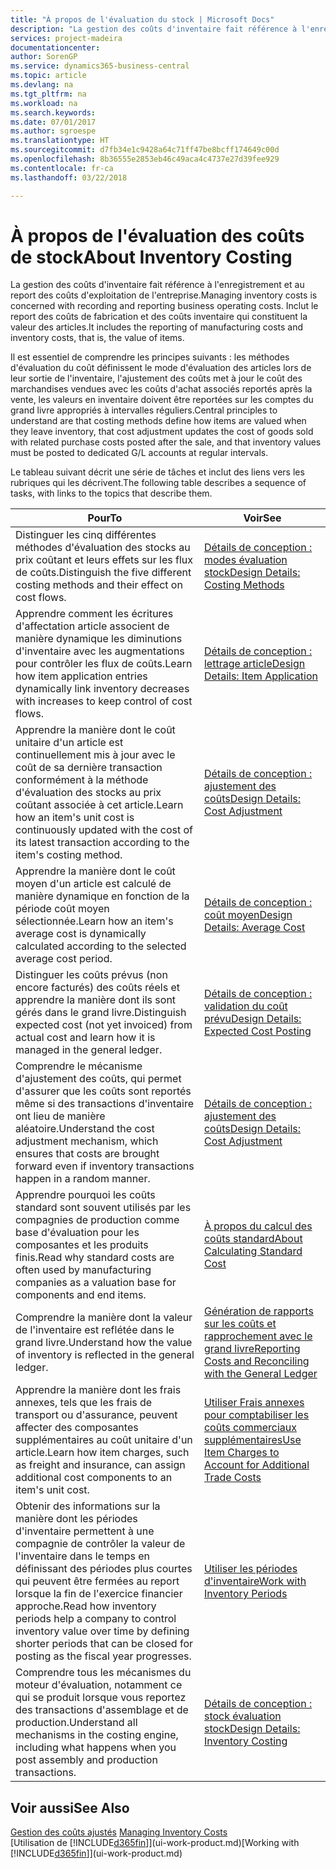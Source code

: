 ```yaml
---
title: "À propos de l'évaluation du stock | Microsoft Docs"
description: "La gestion des coûts d'inventaire fait référence à l'enregistrement et au report des coûts d'exploitation de l'entreprise. Inclut le report des coûts de fabrication et des coûts inventaire qui constituent la valeur des articles."
services: project-madeira
documentationcenter: 
author: SorenGP
ms.service: dynamics365-business-central
ms.topic: article
ms.devlang: na
ms.tgt_pltfrm: na
ms.workload: na
ms.search.keywords: 
ms.date: 07/01/2017
ms.author: sgroespe
ms.translationtype: HT
ms.sourcegitcommit: d7fb34e1c9428a64c71ff47be8bcff174649c00d
ms.openlocfilehash: 8b36555e2853eb46c49aca4c4737e27d39fee929
ms.contentlocale: fr-ca
ms.lasthandoff: 03/22/2018

---
```

# <a name="about-inventory-costing"></a><span data-ttu-id="08b29-104">À propos de l'évaluation des coûts de stock</span><span class="sxs-lookup"><span data-stu-id="08b29-104">About Inventory Costing</span></span>
<span data-ttu-id="08b29-105">La gestion des coûts d'inventaire fait référence à l'enregistrement et au report des coûts d'exploitation de l'entreprise.</span><span class="sxs-lookup"><span data-stu-id="08b29-105">Managing inventory costs is concerned with recording and reporting business operating costs.</span></span> <span data-ttu-id="08b29-106">Inclut le report des coûts de fabrication et des coûts inventaire qui constituent la valeur des articles.</span><span class="sxs-lookup"><span data-stu-id="08b29-106">It includes the reporting of manufacturing costs and inventory costs, that is, the value of items.</span></span>  

 <span data-ttu-id="08b29-107">Il est essentiel de comprendre les principes suivants : les méthodes d'évaluation du coût définissent le mode d'évaluation des articles lors de leur sortie de l'inventaire, l'ajustement des coûts met à jour le coût des marchandises vendues avec les coûts d'achat associés reportés après la vente, les valeurs en inventaire doivent être reportées sur les comptes du grand livre appropriés à intervalles réguliers.</span><span class="sxs-lookup"><span data-stu-id="08b29-107">Central principles to understand are that costing methods define how items are valued when they leave inventory, that cost adjustment updates the cost of goods sold with related purchase costs posted after the sale, and that inventory values must be posted to dedicated G/L accounts at regular intervals.</span></span>  

 <span data-ttu-id="08b29-108">Le tableau suivant décrit une série de tâches et inclut des liens vers les rubriques qui les décrivent.</span><span class="sxs-lookup"><span data-stu-id="08b29-108">The following table describes a sequence of tasks, with links to the topics that describe them.</span></span>   

|<span data-ttu-id="08b29-109">**Pour**</span><span class="sxs-lookup"><span data-stu-id="08b29-109">**To**</span></span>|<span data-ttu-id="08b29-110">**Voir**</span><span class="sxs-lookup"><span data-stu-id="08b29-110">**See**</span></span>|  
|------------|-------------|  
|<span data-ttu-id="08b29-111">Distinguer les cinq différentes méthodes d'évaluation des stocks au prix coûtant et leurs effets sur les flux de coûts.</span><span class="sxs-lookup"><span data-stu-id="08b29-111">Distinguish the five different costing methods and their effect on cost flows.</span></span>|[<span data-ttu-id="08b29-112">Détails de conception : modes évaluation stock</span><span class="sxs-lookup"><span data-stu-id="08b29-112">Design Details: Costing Methods</span></span>](design-details-costing-methods.md)|  
|<span data-ttu-id="08b29-113">Apprendre comment les écritures d'affectation article associent de manière dynamique les diminutions d'inventaire avec les augmentations pour contrôler les flux de coûts.</span><span class="sxs-lookup"><span data-stu-id="08b29-113">Learn how item application entries dynamically link inventory decreases with increases to keep control of cost flows.</span></span>|[<span data-ttu-id="08b29-114">Détails de conception : lettrage article</span><span class="sxs-lookup"><span data-stu-id="08b29-114">Design Details: Item Application</span></span>](design-details-item-application.md)|  
|<span data-ttu-id="08b29-115">Apprendre la manière dont le coût unitaire d'un article est continuellement mis à jour avec le coût de sa dernière transaction conformément à la méthode d'évaluation des stocks au prix coûtant associée à cet article.</span><span class="sxs-lookup"><span data-stu-id="08b29-115">Learn how an item's unit cost is continuously updated with the cost of its latest transaction according to the item's costing method.</span></span>|[<span data-ttu-id="08b29-116">Détails de conception : ajustement des coûts</span><span class="sxs-lookup"><span data-stu-id="08b29-116">Design Details: Cost Adjustment</span></span>](design-details-cost-adjustment.md)|  
|<span data-ttu-id="08b29-117">Apprendre la manière dont le coût moyen d'un article est calculé de manière dynamique en fonction de la période coût moyen sélectionnée.</span><span class="sxs-lookup"><span data-stu-id="08b29-117">Learn how an item's average cost is dynamically calculated according to the selected average cost period.</span></span>|[<span data-ttu-id="08b29-118">Détails de conception : coût moyen</span><span class="sxs-lookup"><span data-stu-id="08b29-118">Design Details: Average Cost</span></span>](design-details-average-cost.md)|  
|<span data-ttu-id="08b29-119">Distinguer les coûts prévus (non encore facturés) des coûts réels et apprendre la manière dont ils sont gérés dans le grand livre.</span><span class="sxs-lookup"><span data-stu-id="08b29-119">Distinguish expected cost (not yet invoiced) from actual cost and learn how it is managed in the general ledger.</span></span>|[<span data-ttu-id="08b29-120">Détails de conception : validation du coût prévu</span><span class="sxs-lookup"><span data-stu-id="08b29-120">Design Details: Expected Cost Posting</span></span>](design-details-expected-cost-posting.md)|  
|<span data-ttu-id="08b29-121">Comprendre le mécanisme d'ajustement des coûts, qui permet d'assurer que les coûts sont reportés même si des transactions d'inventaire ont lieu de manière aléatoire.</span><span class="sxs-lookup"><span data-stu-id="08b29-121">Understand the cost adjustment mechanism, which ensures that costs are brought forward even if inventory transactions happen in a random manner.</span></span>|[<span data-ttu-id="08b29-122">Détails de conception : ajustement des coûts</span><span class="sxs-lookup"><span data-stu-id="08b29-122">Design Details: Cost Adjustment</span></span>](design-details-cost-adjustment.md)|  
|<span data-ttu-id="08b29-123">Apprendre pourquoi les coûts standard sont souvent utilisés par les compagnies de production comme base d'évaluation pour les composantes et les produits finis.</span><span class="sxs-lookup"><span data-stu-id="08b29-123">Read why standard costs are often used by manufacturing companies as a valuation base for components and end items.</span></span>|[<span data-ttu-id="08b29-124">À propos du calcul des coûts standard</span><span class="sxs-lookup"><span data-stu-id="08b29-124">About Calculating Standard Cost</span></span>](finance-about-calculating-standard-cost.md)|  
|<span data-ttu-id="08b29-125">Comprendre la manière dont la valeur de l'inventaire est reflétée dans le grand livre.</span><span class="sxs-lookup"><span data-stu-id="08b29-125">Understand how the value of inventory is reflected in the general ledger.</span></span>|[<span data-ttu-id="08b29-126">Génération de rapports sur les coûts et rapprochement avec le grand livre</span><span class="sxs-lookup"><span data-stu-id="08b29-126">Reporting Costs and Reconciling with the General Ledger</span></span>](finance-report-costs-and-reconcile-with-the-general-ledger.md)|  
|<span data-ttu-id="08b29-127">Apprendre la manière dont les frais annexes, tels que les frais de transport ou d'assurance, peuvent affecter des composantes supplémentaires au coût unitaire d'un article.</span><span class="sxs-lookup"><span data-stu-id="08b29-127">Learn how item charges, such as freight and insurance, can assign additional cost components to an item's unit cost.</span></span>|[<span data-ttu-id="08b29-128">Utiliser Frais annexes pour comptabiliser les coûts commerciaux supplémentaires</span><span class="sxs-lookup"><span data-stu-id="08b29-128">Use Item Charges to Account for Additional Trade Costs</span></span>](payables-how-assign-item-charges.md)|  
|<span data-ttu-id="08b29-129">Obtenir des informations sur la manière dont les périodes d'inventaire permettent à une compagnie de contrôler la valeur de l'inventaire dans le temps en définissant des périodes plus courtes qui peuvent être fermées au report lorsque la fin de l'exercice financier approche.</span><span class="sxs-lookup"><span data-stu-id="08b29-129">Read how inventory periods help a company to control inventory value over time by defining shorter periods that can be closed for posting as the fiscal year progresses.</span></span>|[<span data-ttu-id="08b29-130">Utiliser les périodes d'inventaire</span><span class="sxs-lookup"><span data-stu-id="08b29-130">Work with Inventory Periods</span></span>](finance-how-to-work-with-inventory-periods.md)|  
|<span data-ttu-id="08b29-131">Comprendre tous les mécanismes du moteur d'évaluation, notamment ce qui se produit lorsque vous reportez des transactions d'assemblage et de production.</span><span class="sxs-lookup"><span data-stu-id="08b29-131">Understand all mechanisms in the costing engine, including what happens when you post assembly and production transactions.</span></span>|[<span data-ttu-id="08b29-132">Détails de conception : stock évaluation stock</span><span class="sxs-lookup"><span data-stu-id="08b29-132">Design Details: Inventory Costing</span></span>](design-details-inventory-costing.md)|

## <a name="see-also"></a><span data-ttu-id="08b29-133">Voir aussi</span><span class="sxs-lookup"><span data-stu-id="08b29-133">See Also</span></span>
<span data-ttu-id="08b29-134">[Gestion des coûts ajustés](finance-manage-inventory-costs.md)  </span><span class="sxs-lookup"><span data-stu-id="08b29-134">[Managing Inventory Costs](finance-manage-inventory-costs.md)  </span></span>  
<span data-ttu-id="08b29-135">[Utilisation de [!INCLUDE[d365fin](includes/d365fin_md.md)]](ui-work-product.md)</span><span class="sxs-lookup"><span data-stu-id="08b29-135">[Working with [!INCLUDE[d365fin](includes/d365fin_md.md)]](ui-work-product.md)</span></span>

